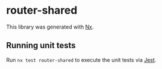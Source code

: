 # router-shared

This library was generated with [Nx](https://nx.dev).

## Running unit tests

Run `nx test router-shared` to execute the unit tests via [Jest](https://jestjs.io).
